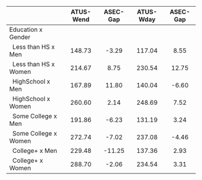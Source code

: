 
|                      |    ATUS-Wend |     ASEC-Gap |    ATUS-Wday |     ASEC-Gap |
| -------------------- | :----------: | :----------: | :----------: | :----------: |
| Education x Gender   |              |              |              |              |
| &nbsp;&nbsp;Less than HS x Men |       148.73 |        -3.29 |       117.04 |         8.55 |
| &nbsp;&nbsp;Less than HS x Women |       214.67 |         8.75 |       230.54 |        12.75 |
| &nbsp;&nbsp;HighSchool x Men |       167.89 |        11.80 |       140.04 |        -6.60 |
| &nbsp;&nbsp;HighSchool x Women |       260.60 |         2.14 |       248.69 |         7.52 |
| &nbsp;&nbsp;Some College x Men |       191.86 |        -6.23 |       131.19 |         3.24 |
| &nbsp;&nbsp;Some College x Women |       272.74 |        -7.02 |       237.08 |        -4.46 |
| &nbsp;&nbsp;College+ x Men |       229.48 |       -11.25 |       137.36 |         2.93 |
| &nbsp;&nbsp;College+ x Women |       288.70 |        -2.06 |       234.54 |         3.31 |

